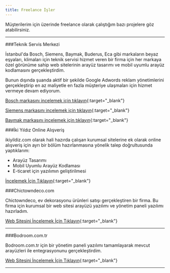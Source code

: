 ```yaml
---
title: Freelance İşler
---
```


Müşterilerim için üzerinde freelance olarak çalıştığım bazı projelere göz atabilirsiniz.

<hr>

###Teknik Servis Merkezi

İstanbul'da Bosch, Siemens, Baymak, Buderus, Eca gibi markaların beyaz eşyaları, klimaları için teknik servisi hizmet veren bir firma için her markaya özel görünüme sahip web sitelerinin arayüz tasarımı ve mobil uyumlu arayüz kodlamasını gerçekleştirdim.

Bunun dışında şuanda aktif bir şekilde Google Adwords reklam yönetimlerini gerçekleştirip en az maliyetle en fazla müşteriye ulaşmaları için hizmet vermeye devam ediyorum.

[Bosch markasını incelemek için tıklayın](http://bosch.teknikservisimerkezi.com){:target="_blank"}

[Siemens markasını incelemek için tıklayın](http://siemens.teknikservisimerkezi.com){:target="_blank"}

[Baymak markasını incelemek için tıklayın](http://baymak.teknikservisimerkezi.com){:target="_blank"}

###İki Yıldız Online Alışveriş

ikiyildiz.com olarak hali hazırda çalışan kurumsal sitelerine ek olarak online alışveriş için ayrı bir bölüm hazırlanmasına yönelik talep doğrultusunda yaptıklarım:

- Arayüz Tasarımı
- Mobil Uyumlu Arayüz Kodlaması
- E-ticaret için yazılımın geliştirilmesi

[İncelemek İçin Tıklayın](http://ikiyildiz.com/online-alisveris){:target="_blank"}

###Chictowndeco.com

Chictowndeco, ev dekorasyonu ürünleri satışı gerçekleştiren bir firma.
Bu firma için kurumsal bir web sitesi arayüzü yazılımı ve yönetim paneli yazılımı hazırladım.

[Web Sitesini İncelemek İçin Tıklayın](http://chictowndeco.com){:target="_blank"}

<hr>

###Bodroom.com.tr

Bodroom.com.tr için bir yönetim paneli yazılımı tamamlayarak mevcut arayüzleri ile entegrasyonunu gerçekleştirdim.

[Web Sitesini İncelemek İçin Tıklayın](http://bodroom.com.tr){:target="_blank"}

<hr>